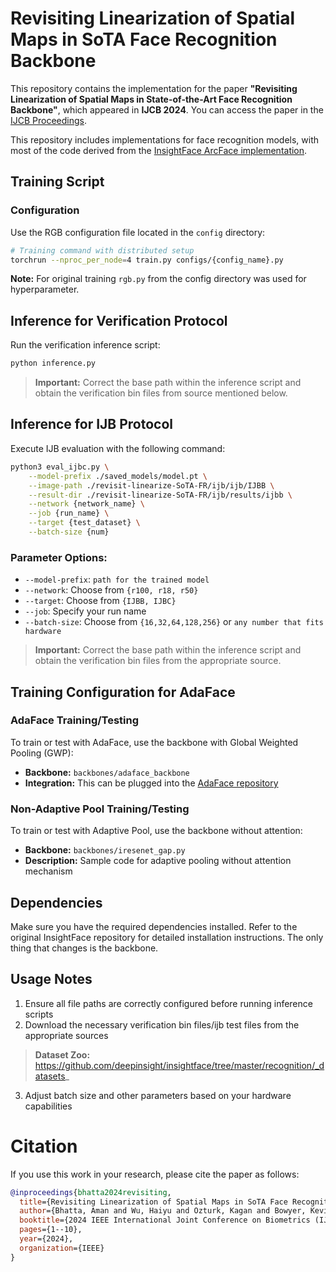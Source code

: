 # Revisiting Linearization of Spatial Maps in SoTA Face Recognition Backbone

This repository contains the implementation for the paper **"Revisiting Linearization of Spatial Maps in State-of-the-Art Face Recognition Backbone"**, which appeared in **IJCB 2024**. You can access the paper in the [IJCB Proceedings](https://ieeexplore-ieee-org.proxy.library.nd.edu/abstract/document/10744486/?casa_token=kY9U4LXR0X4AAAAA:Oq1Ji5bw9S80t-FtYtsmjzTySEiq6XJEP8gJPjpUbxlB80fIzl7aBfbU7dSfDpUmNnaxzxp1ag).

This repository includes implementations for face recognition models, with most of the code derived from the [InsightFace ArcFace implementation](https://github.com/deepinsight/insightface/tree/master/recognition/arcface_torch).


## Training Script

### Configuration
Use the RGB configuration file located in the `config` directory:

```bash
# Training command with distributed setup
torchrun --nproc_per_node=4 train.py configs/{config_name}.py
```

**Note:** For original training `rgb.py` from the config directory was used for hyperparameter.

## Inference for Verification Protocol

Run the verification inference script:

```bash
python inference.py
```

> **Important:** Correct the base path within the inference script and obtain the verification bin files from source mentioned below.

## Inference for IJB Protocol

Execute IJB evaluation with the following command:

```bash
python3 eval_ijbc.py \
    --model-prefix ./saved_models/model.pt \
    --image-path ./revisit-linearize-SoTA-FR/ijb/ijb/IJBB \
    --result-dir ./revisit-linearize-SoTA-FR/ijb/results/ijbb \
    --network {network_name} \
    --job {run_name} \
    --target {test_dataset} \
    --batch-size {num}
```

### Parameter Options:
- `--model-prefix`: `path for the trained model`
- `--network`: Choose from `{r100, r18, r50}`
- `--target`: Choose from `{IJBB, IJBC}`
- `--job`: Specify your run name
- `--batch-size`: Choose from `{16,32,64,128,256}` or `any number that fits hardware`

> **Important:** Correct the base path within the inference script and obtain the verification bin files from the appropriate source.

## Training Configuration for AdaFace

### AdaFace Training/Testing
To train or test with AdaFace, use the backbone with Global Weighted Pooling (GWP):
- **Backbone:** `backbones/adaface_backbone`
- **Integration:** This can be plugged into the [AdaFace repository](https://github.com/mk-minchul/AdaFace)

### Non-Adaptive Pool Training/Testing  
To train or test with Adaptive Pool, use the backbone without attention:
- **Backbone:** `backbones/iresenet_gap.py`
- **Description:** Sample code for adaptive pooling without attention mechanism

## Dependencies

Make sure you have the required dependencies installed. Refer to the original InsightFace repository for detailed installation instructions.
The only thing that changes is the backbone.

## Usage Notes

1. Ensure all file paths are correctly configured before running inference scripts
2. Download the necessary verification bin files/ijb test files from the appropriate sources
> **Dataset Zoo:** https://github.com/deepinsight/insightface/tree/master/recognition/_datasets_
3. Adjust batch size and other parameters based on your hardware capabilities

# Citation

If you use this work in your research, please cite the paper as follows:

```bibtex
@inproceedings{bhatta2024revisiting,
  title={Revisiting Linearization of Spatial Maps in SoTA Face Recognition Backbone},
  author={Bhatta, Aman and Wu, Haiyu and Ozturk, Kagan and Bowyer, Kevin W},
  booktitle={2024 IEEE International Joint Conference on Biometrics (IJCB)},
  pages={1--10},
  year={2024},
  organization={IEEE}
}
